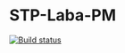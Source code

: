 # STP-Laba-PM
[![Build status](https://ci.appveyor.com/api/projects/status/naaoadq5lcnm53rv?svg=true)](https://ci.appveyor.com/project/nktlitvinenko/stp-laba-pm)
